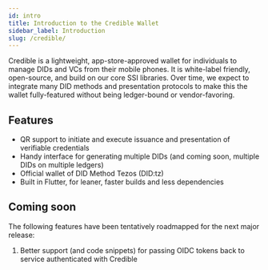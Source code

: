 ```yaml
---
id: intro
title: Introduction to the Credible Wallet
sidebar_label: Introduction
slug: /credible/
---
```


Credible is a lightweight, app-store-approved wallet for individuals to manage DIDs and VCs from their mobile phones. It is white-label friendly, open-source, and build on our core SSI libraries.  Over time, we expect to integrate many DID methods and presentation protocols to make this the wallet fully-featured without being ledger-bound or vendor-favoring.

## Features

* QR support to initiate and execute issuance and presentation of verifiable credentials
* Handy interface for generating multiple DIDs (and coming soon, multiple DIDs on multiple ledgers)
* Official wallet of DID Method Tezos (DID:tz)
* Built in Flutter, for leaner, faster builds and less dependencies

## Coming soon

The following features have been tentatively roadmapped for the next major release:
1. Better support (and code snippets) for passing OIDC tokens back to service authenticated with Credible